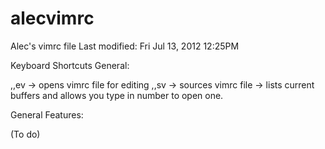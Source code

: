 alecvimrc
=========

Alec's vimrc file
Last modified: Fri Jul 13, 2012  12:25PM


Keyboard Shortcuts General:

,,ev                        ->  opens vimrc file for editing
,,sv                        ->  sources vimrc file
<F5>                        ->  lists current buffers and allows you type in number
                                to open one.


General Features:

(To do)
